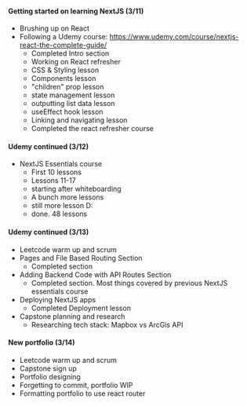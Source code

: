 #### Getting started on learning NextJS (3/11)
* Brushing up on React
* Following a Udemy course: https://www.udemy.com/course/nextjs-react-the-complete-guide/
    * Completed Intro section
    * Working on React refresher
    * CSS & Styling lesson
    * Components lesson
    * "children" prop lesson
    * state management lesson
    * outputting list data lesson
    * useEffect hook lesson
    * Linking and navigating lesson 
    * Completed the react refresher course
#### Udemy continued (3/12)
* NextJS Essentials course
    * First 10 lessons
    * Lessons 11-17
    * starting after whiteboarding 
    * A bunch more lessons
    * still more lesson D:
    * done. 48 lessons
#### Udemy continued (3/13)
* Leetcode warm up and scrum
* Pages and File Based Routing Section
    * Completed section
* Adding Backend Code with API Routes Section
    * Completed section. Most things covered by previous NextJS essentials course
* Deploying NextJS apps
    * Completed Deployment lesson
* Capstone planning and research
    * Researching tech stack: Mapbox vs ArcGis API
#### New portfolio (3/14)
* Leetcode warm up and scrum
* Capstone sign up 
* Portfolio designing 
* Forgetting to commit, portfolio WIP
* Formatting portfolio to use react router
    

    

